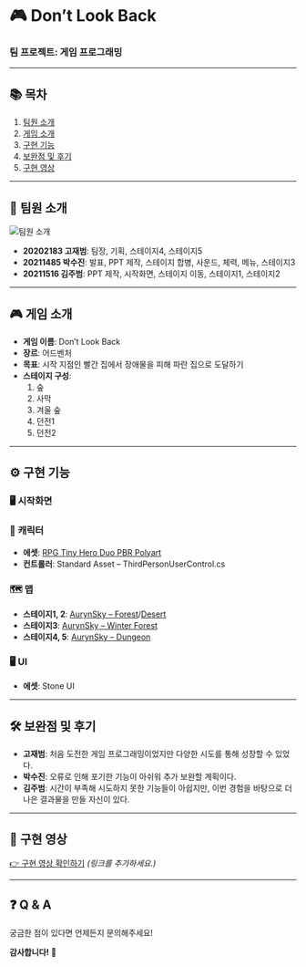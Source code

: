 # 🎮 **Don’t Look Back**  
### **팀 프로젝트: 게임 프로그래밍**

---

## 📚 **목차**
1. [팀원 소개](#팀원-소개)  
2. [게임 소개](#게임-소개)  
3. [구현 기능](#구현-기능)  
4. [보완점 및 후기](#보완점-및-후기)  
5. [구현 영상](#구현-영상)  

---

## 👥 **팀원 소개**
![팀원 소개](images/ppt/슬라이드1.png)
- **20202183 고재범**: 팀장, 기획, 스테이지4, 스테이지5  
- **20211485 박수진**: 발표, PPT 제작, 스테이지 합병, 사운드, 체력, 메뉴, 스테이지3  
- **20211516 김주범**: PPT 제작, 시작화면, 스테이지 이동, 스테이지1, 스테이지2  

---

## 🎮 **게임 소개**

- **게임 이름**: Don’t Look Back  
- **장르**: 어드벤처  
- **목표**: 시작 지점인 빨간 집에서 장애물을 피해 파란 집으로 도달하기  
- **스테이지 구성**:  
   1. 숲  
   2. 사막  
   3. 겨울 숲  
   4. 던전1  
   5. 던전2  

---

## ⚙️ **구현 기능**

### 🖥️ **시작화면**

### 🦸 **캐릭터**
- **에셋**: [RPG Tiny Hero Duo PBR Polyart](https://assetstore.unity.com/packages/3d/characters/humanoids/rpg-tiny-hero-duo-pbr-polyart-225148)
- **컨트롤러**: Standard Asset – ThirdPersonUserControl.cs  

### 🗺️ **맵**
- **스테이지1, 2**: [AurynSky – Forest](https://assetstore.unity.com/packages/3d/environments/forest-low-poly-toon-battle-arena-tower-defense-pack-100080)/[Desert](https://assetstore.unity.com/packages/3d/environments/desert-low-poly-toon-battle-arena-tower-defense-pack-124507)
- **스테이지3**: [AurynSky – Winter Forest](https://assetstore.unity.com/packages/3d/environments/winter-forest-low-poly-toon-battle-arena-tower-defense-pack-150432)
- **스테이지4, 5**: [AurynSky – Dungeon](https://assetstore.unity.com/packages/3d/environments/dungeons/dungeon-low-poly-toon-battle-arena-tower-defense-pack-109791)  

### 🖥️ **UI**
- **에셋**: Stone UI  

---

## 🛠️ **보완점 및 후기**

- **고재범**: 처음 도전한 게임 프로그래밍이었지만 다양한 시도를 통해 성장할 수 있었다.  
- **박수진**: 오류로 인해 포기한 기능이 아쉬워 추가 보완할 계획이다.
- **김주범**: 시간이 부족해 시도하지 못한 기능들이 아쉽지만, 이번 경험을 바탕으로 더 나은 결과물을 만들 자신이 있다.  

---

## 🎥 **구현 영상**

[👉 구현 영상 확인하기](#) *(링크를 추가하세요.)*

---

## ❓ **Q & A**

궁금한 점이 있다면 언제든지 문의해주세요!  

**감사합니다!** 🎉
